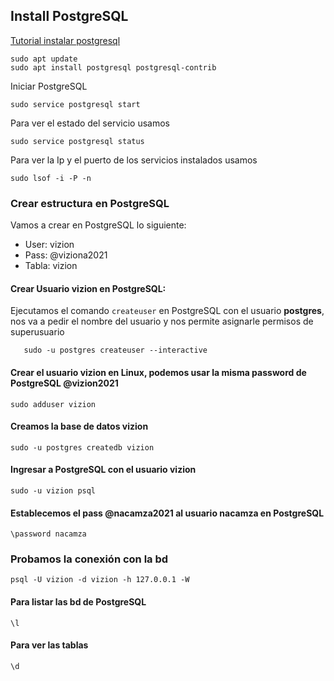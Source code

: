 ## Install PostgreSQL

[Tutorial instalar postgresql](https://www.digitalocean.com/community/tutorials/como-instalar-y-utilizar-postgresql-en-ubuntu-18-04-es)
````
sudo apt update
sudo apt install postgresql postgresql-contrib
````
Iniciar PostgreSQL
````
sudo service postgresql start
````
Para ver el estado del servicio usamos
````
sudo service postgresql status
````
Para ver la Ip y el puerto de los servicios instalados usamos
````
sudo lsof -i -P -n
````
### Crear estructura en PostgreSQL

Vamos a crear en PostgreSQL lo siguiente:
- User: vizion
- Pass: @viziona2021
- Tabla: vizion

#### Crear Usuario vizion en PostgreSQL:
Ejecutamos el comando ``createuser`` en PostgreSQL con el usuario **postgres**, nos va a pedir el nombre del usuario y nos permite asignarle permisos de superusuario
````
   sudo -u postgres createuser --interactive
````
#### Crear el usuario vizion en Linux, podemos usar la misma password de PostgreSQL **@vizion2021**
````
sudo adduser vizion
````
#### Creamos la base de datos vizion
````
sudo -u postgres createdb vizion
````
#### Ingresar a PostgreSQL con el usuario vizion
````
sudo -u vizion psql
````
#### Establecemos el pass **@nacamza2021** al usuario nacamza en PostgreSQL
````
\password nacamza
````
### Probamos la conexión con la bd
````
psql -U vizion -d vizion -h 127.0.0.1 -W
````
#### Para listar las bd de PostgreSQL
````
\l
````
#### Para ver las tablas 
````
\d
````
